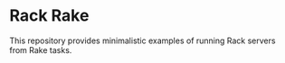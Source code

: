 # Rack Rake

This repository provides minimalistic examples of running Rack servers from Rake tasks.

